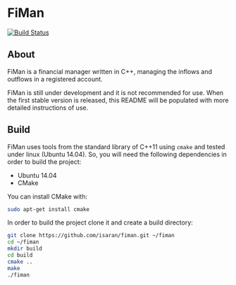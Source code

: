 # FiMan

[![Build Status](https://travis-ci.org/iSaran/fiman.svg?branch=master)](https://travis-ci.org/iSaran/fiman)

## About

FiMan is a financial manager written in C++, managing the inflows and outflows in a registered account.

FiMan is still under development and it is not recommended for use. When the first stable version is released, this README will be populated with more detailed instructions of use.

## Build

FiMan uses tools from the standard library of C++11 using `cmake` and tested under linux (Ubuntu 14.04). So, you will need the following dependencies in order to build the project:

  * Ubuntu 14.04
  * CMake

You can install CMake with:

```bash
sudo apt-get install cmake
```

In order to build the project clone it and create a build directory:

```bash
git clone https://github.com/isaran/fiman.git ~/fiman
cd ~/fiman
mkdir build
cd build
cmake ..
make
./fiman
```
